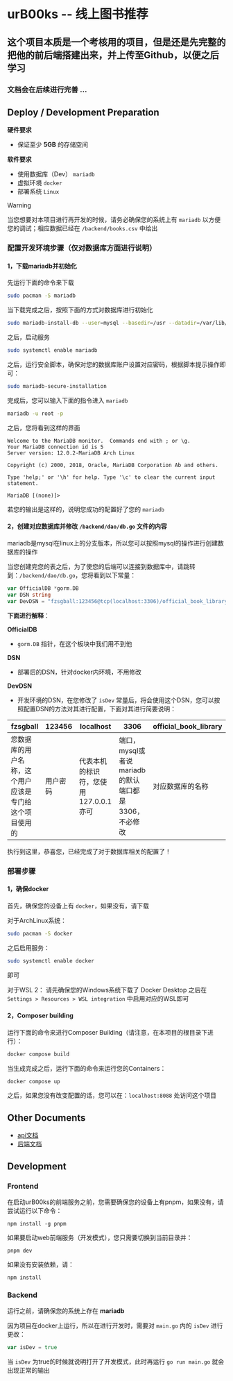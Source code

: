 # urB00ks -- 线上图书推荐

## 这个项目本质是一个考核用的项目，但是还是先完整的把他的前后端搭建出来，并上传至Github，以便之后学习

### 文档会在后续进行完善 ...

## Deploy / Development Preparation
**硬件要求**
- 保证至少 **5GB** 的存储空间

**软件要求**
- 使用数据库（Dev）  `mariadb`
- 虚拟环境    `docker`
- 部署系统    `Linux`

> [!WARNING]
> 当您想要对本项目进行再开发的时候，请务必确保您的系统上有 `mariadb` 以方便您的调试；相应数据已经在 `/backend/books.csv` 中给出

### 配置开发环境步骤（仅对数据库方面进行说明）

#### 1，下载mariadb并初始化

先运行下面的命令来下载
```bash
sudo pacman -S mariadb
```

当下载完成之后，按照下面的方式对数据库进行初始化
```bash
sudo mariadb-install-db --user=mysql --basedir=/usr --datadir=/var/lib/mysql
```

之后，启动服务
```bash
sudo systemctl enable mariadb
```

之后，运行安全脚本，确保对您的数据库账户设置对应密码，根据脚本提示操作即可：

```bash
sudo mariadb-secure-installation
```

完成后，您可以输入下面的指令进入 `mariadb`
```bash
mariadb -u root -p
```

之后，您将看到这样的界面
```
Welcome to the MariaDB monitor.  Commands end with ; or \g.
Your MariaDB connection id is 5
Server version: 12.0.2-MariaDB Arch Linux

Copyright (c) 2000, 2018, Oracle, MariaDB Corporation Ab and others.

Type 'help;' or '\h' for help. Type '\c' to clear the current input statement.

MariaDB [(none)]>
```
若您的输出是这样的，说明您成功的配置好了您的 `mariadb`

#### 2，创建对应数据库并修改 `/backend/dao/db.go` 文件的内容

mariadb是mysql在linux上的分支版本，所以您可以按照mysql的操作进行创建数据库的操作

当您创建完您的表之后，为了使您的后端可以连接到数据库中，请跳转到：`/backend/dao/db.go`，您将看到以下常量：
```go
var OfficialDB *gorm.DB
var DSN string
var DevDSN = "fzsgball:123456@tcp(localhost:3306)/official_book_library?charset=utf8mb4&parseTime=True&loc=Local"
```
**下面进行解释**：

**OfficialDB**
- `gorm.DB` 指针，在这个板块中我们用不到他

**DSN**
- 部署后的DSN，针对docker内环境，不用修改

**DevDSN**
- 开发环境的DSN，在您修改了 `isDev` 常量后，将会使用这个DSN，您可以按照配置DSN的方法对其进行配置，下面对其进行简要说明：

|fzsgball|123456|localhost|3306|official_book_library|
|---|---|---|---|---|
|您数据库的用户名称，这个用户应该是专门给这个项目使用的|用户密码|代表本机的标识符，您使用127.0.0.1亦可|端口，mysql或者说mariadb的默认端口都是3306，不必修改|对应数据库的名称|

执行到这里，恭喜您，已经完成了对于数据库相关的配置了！

### 部署步骤

#### 1，确保docker
首先，确保您的设备上有 `docker`，如果没有，请下载

对于ArchLinux系统：
```bash
sudo pacman -S docker
```

之后启用服务：
```bash
sudo systemctl enable docker
```
即可

对于WSL 2：
请先确保您的Windows系统下载了 Docker Desktop
之后在 `Settings > Resources > WSL integration` 中启用对应的WSL即可

#### 2，Composer building
运行下面的命令来进行Composer Building（请注意，在本项目的根目录下进行）：
```bash
docker compose build
```
当生成完成之后，运行下面的命令来运行您的Containers：
```bash
docker compose up
```

之后，如果您没有改变配置的话，您可以在：`localhost:8088` 处访问这个项目

## Other Documents
- [api文档](frontend/api.md)
- [后端文档](backend/README.md)

## Development
### Frontend
在启动urB00ks的前端服务之前，您需要确保您的设备上有pnpm，如果没有，请尝试运行以下命令：
```
npm install -g pnpm
```
如果要启动web前端服务（开发模式），您只需要切换到当前目录并：
```
pnpm dev
```
如果没有安装依赖，请：
```
npm install
```
### Backend
运行之前，请确保您的系统上存在 **mariadb**

因为项目在docker上运行，所以在进行开发时，需要对 `main.go` 内的 `isDev` 进行更改：
```go
var isDev = true
```
当 `isDev` 为true的时候就说明打开了开发模式，此时再运行 `go run main.go` 就会出现正常的输出